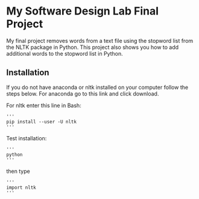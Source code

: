 # My Software Design Lab Final Project
My final project removes words from a text file using the stopword list from the NLTK package in Python. This project also shows you how to add additional words to the stopword list in Python. 

## Installation
If you do not have anaconda or nltk installed on your computer follow the steps below.
For anaconda go to this link and click download. 

For nltk enter this line in Bash:

    '''
    pip install --user -U nltk
    '''

Test installation:
    
    '''
    python
    '''

then type
    
    '''
    import nltk
    '''

## 


